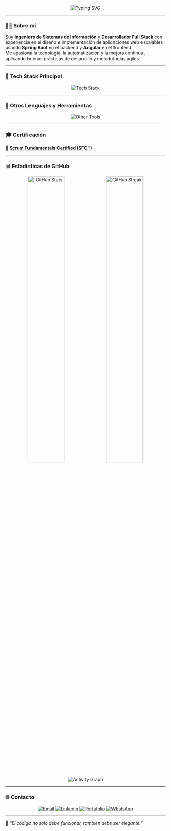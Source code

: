 <!-- Perfil Profesional - Josue Benjamin Moreira Campos -->
<p align="center">
  <img src="https://readme-typing-svg.demolab.com?font=JetBrains+Mono&size=26&duration=3500&pause=1000&color=00FFFF&center=true&vCenter=true&width=750&lines=👋+Hola,+soy+Josue+Moreira!;💻+Desarrollador+Full+Stack+%7C+Spring+Boot+%2B+Angular;🚀+Apasionado+por+la+innovación+y+la+tecnología" alt="Typing SVG" />
</p>

---

### 👨‍💻 Sobre mí

Soy **Ingeniero de Sistemas de Información** y **Desarrollador Full Stack** con experiencia en el diseño e implementación de aplicaciones web escalables usando **Spring Boot** en el backend y **Angular** en el frontend.  
Me apasiona la tecnología, la automatización y la mejora continua, aplicando buenas prácticas de desarrollo y metodologías ágiles.

---

### 🚀 Tech Stack Principal

<p align="center">
  <img src="https://skillicons.dev/icons?i=java,spring,angular,typescript,postgresql,docker,aws,git,html,css&theme=dark" alt="Tech Stack"/>
</p>

---

### 🧠 Otros Lenguajes y Herramientas

<p align="center">
  <img src="https://skillicons.dev/icons?i=python,mongodb,postman,firebase,vscode,figma&theme=dark" alt="Other Tools"/>
</p>

---

### 🎓 Certificación

📜 [**Scrum Fundamentals Certified (SFC™)**](https://c46e136a583f7e334124-ac22991740ab4ff17e21daf2ed577041.ssl.cf1.rackcdn.com/Certificate/ScrumFundamentalsCertified-JosueMoreiraCampos-1023734.pdf)

---

### 📊 Estadísticas de GitHub

<p align="center">
  <img width="48%" src="https://github-readme-stats.vercel.app/api?username=JMC20003&show_icons=true&theme=tokyonight&hide_border=true" alt="GitHub Stats" />
  <img width="48%" src="https://github-readme-streak-stats.herokuapp.com?user=JMC20003&theme=tokyonight&hide_border=true" alt="GitHub Streak"/>
</p>

<p align="center">
  <img src="https://github-readme-activity-graph.vercel.app/graph?username=JMC20003&theme=react-dark&hide_border=true&area=true" alt="Activity Graph" />
</p>

---

### 🌐 Contacto

<p align="center">
  <a href="mailto:u202123541@gmail.com"><img src="https://img.shields.io/badge/Email-00FFFF?style=for-the-badge&logo=gmail&logoColor=white" alt="Email"/></a>
  <a href="https://www.linkedin.com/in/josue-benjamin-moreira-campos"><img src="https://img.shields.io/badge/LinkedIn-0077B5?style=for-the-badge&logo=linkedin&logoColor=white" alt="LinkedIn"/></a>
  <a href="https://portafolio-pearl-alpha-66.vercel.app"><img src="https://img.shields.io/badge/Portafolio-0A0A0A?style=for-the-badge&logo=react&logoColor=00FFFF" alt="Portafolio"/></a>
  <a href="https://wa.me/51960506672"><img src="https://img.shields.io/badge/WhatsApp-25D366?style=for-the-badge&logo=whatsapp&logoColor=white" alt="WhatsApp"/></a>
</p>

---

💬 *“El código no solo debe funcionar, también debe ser elegante.”*

